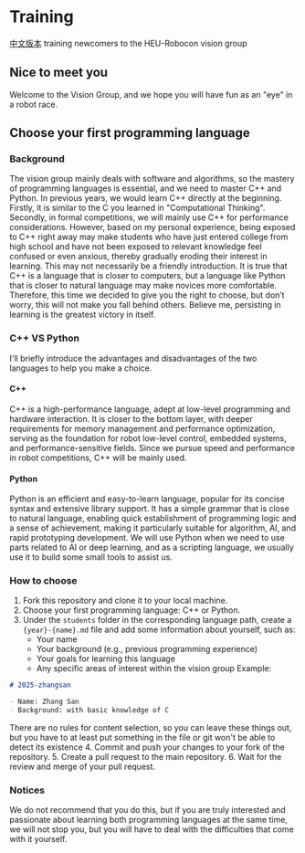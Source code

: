 # Training

[中文版本](README_zh.md)
training newcomers to the HEU-Robocon vision group

## Nice to meet you

Welcome to the Vision Group, and we hope you will have fun as an "eye" in a robot race.

## Choose your first programming language

### Background

The vision group mainly deals with software and algorithms, so the mastery of programming languages ​​is essential, and we need to master C++ and Python.
In previous years, we would learn C++ directly at the beginning. Firstly, it is similar to the C you learned in "Computational Thinking". Secondly, in formal competitions, we will mainly use C++ for performance considerations.
However, based on my personal experience, being exposed to C++ right away may make students who have just entered college from high school and have not been exposed to relevant knowledge feel confused or even anxious, thereby gradually eroding their interest in learning. This may not necessarily be a friendly introduction.
It is true that C++ is a language that is closer to computers, but a language like Python that is closer to natural language may make novices more comfortable.
Therefore, this time we decided to give you the right to choose, but don’t worry, this will not make you fall behind others. Believe me, persisting in learning is the greatest victory in itself.

### C++ VS Python

I'll briefly introduce the advantages and disadvantages of the two languages to help you make a choice.

#### C++

C++ is a high-performance language, adept at low-level programming and hardware interaction. It is closer to the bottom layer, with deeper requirements for memory management and performance optimization, serving as the foundation for robot low-level control, embedded systems, and performance-sensitive fields. Since we pursue speed and performance in robot competitions, C++ will be mainly used.

#### Python

Python is an efficient and easy-to-learn language, popular for its concise syntax and extensive library support. It has a simple grammar that is close to natural language, enabling quick establishment of programming logic and a sense of achievement, making it particularly suitable for algorithm, AI, and rapid prototyping development. We will use Python when we need to use parts related to AI or deep learning, and as a scripting language, we usually use it to build some small tools to assist us.

### How to choose

1. Fork this repository and clone it to your local machine.
2. Choose your first programming language: C++ or Python.
3. Under the `students` folder in the corresponding language path, create a `{year}-{name}.md` file and add some information about yourself, such as:
   - Your name
   - Your background (e.g., previous programming experience)
   - Your goals for learning this language
   - Any specific areas of interest within the vision group
Example:

```markdown
# 2025-zhangsan

- Name: Zhang San
- Background: with basic knowledge of C
```

There are no rules for content selection, so you can leave these things out, but you have to at least put something in the file or git won't be able to detect its existence
4. Commit and push your changes to your fork of the repository.
5. Create a pull request to the main repository.
6. Wait for the review and merge of your pull request.

### Notices

We do not recommend that you do this, but if you are truly interested and passionate about learning both programming languages at the same time, we will not stop you, but you will have to deal with the difficulties that come with it yourself.
